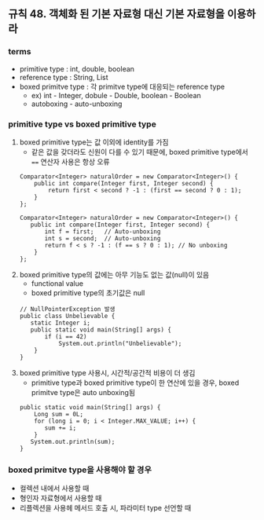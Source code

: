 ## 규칙 48. 객체화 된 기본 자료형 대신 기본 자료형을 이용하라 

### terms
- primitive type : int, double, boolean
- reference type : String, List 
- boxed primitve type : 각 primitve type에 대응되는 reference type
    + ex) int - Integer, dobule - Double, boolean - Boolean 
    + autoboxing - auto-unboxing

### primitive type vs boxed primitive type
1. boxed primitive type는 값 이외에 identity를 가짐
    - 같은 값을 갖더라도 신원이 다를 수 있기 때문에, boxed primitive type에서 `==` 연산자 사용은 항상 오류 
    ```
    Comparator<Integer> naturalOrder = new Comparator<Integer>() {
        public int compare(Integer first, Integer second) {
            return first < second ? -1 : (first == second ? 0 : 1);
        }
    };

    Comparator<Integer> naturalOrder = new Comparator<Integer>() {
       public int compare(Integer first, Integer second) {
           int f = first;   // Auto-unboxing
           int s = second;  // Auto-unboxing
           return f < s ? -1 : (f == s ? 0 : 1); // No unboxing
        } 
    };
    ```
2. boxed primitive type의 값에는 아무 기능도 없는 값(null)이 있음 
    - functional value
    - boxed primitive type의 초기값은 null 
    ```
    // NullPointerException 발생 
    public class Unbelievable {
       static Integer i;
       public static void main(String[] args) {
           if (i == 42)
               System.out.println("Unbelievable");
        } 
    }
    ```
3. boxed primitive type 사용시, 시간적/공간적 비용이 더 생김 
    - primitive type과 boxed primitive type이 한 연산에 있을 경우, boxed primitve type은 auto unboxing됨 
    ```
    public static void main(String[] args) {
        Long sum = 0L;
        for (long i = 0; i < Integer.MAX_VALUE; i++) {
           sum += i;
        }
       System.out.println(sum);    
    }
    ```

### boxed primitve type을 사용해야 할 경우 
- 컬렉션 내에서 사용할 때 
- 형인자 자료형에서 사용할 때 
- 리플렉션을 사용헤 메서드 호출 시, 파라미터 type 선언할 때 

